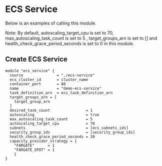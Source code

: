 # ECS Service
Below is an examples of calling this module.

Note: By default, autoscaling_target_cpu is set to 70, max_autoscaling_task_count is set to 5 , target_groups_arn is set to [] and health_check_grace_period_seconds is set to 0 in this module.

## Create ECS Service
```
module "ecs_service" {
  source               = "./ecs-service"
  ecs_cluster_id       = cluster_name
  container_port       = 80
  name                 = "demo-ecs-service"
  task_definition_arn  = ecs_task_definition_arn
  target_groups_arn = [
    target_group_arn
  ]
  desired_task_count                = 1
  autoscaling                       = true
  max_autoscaling_task_count        = 5
  autoscaling_target_cpu            = 70
  subnets                           = [ecs_subnets_ids]
  security_group_ids                = [security_group_ids]
  health_check_grace_period_seconds = 30
  capacity_provider_strategy = {
    "FARGATE"      = 1
    "FARGATE_SPOT" = 1
    }
}
```

